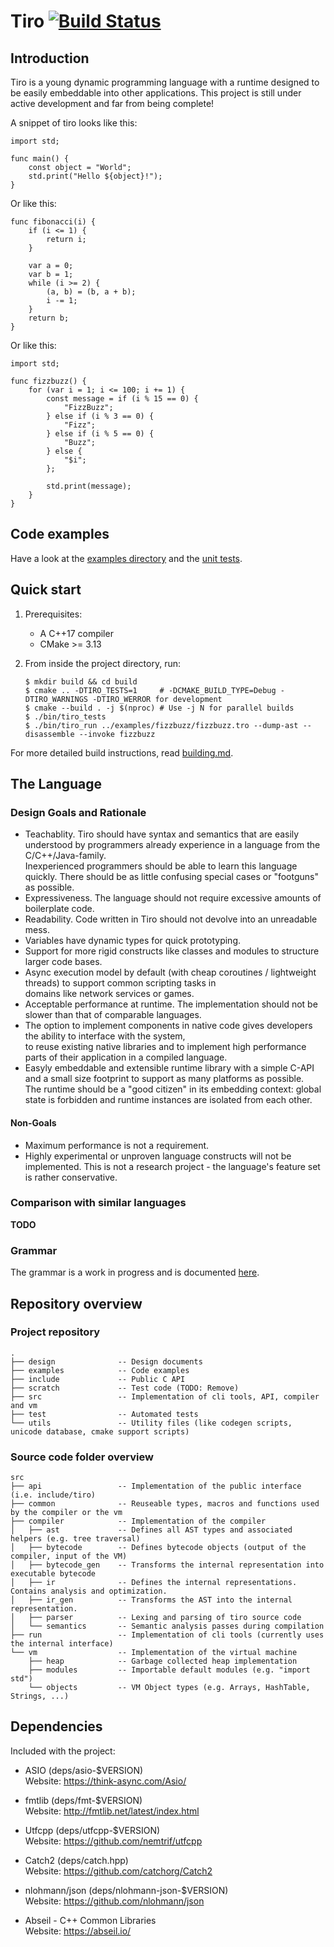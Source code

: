 # Tiro [![Build Status](https://travis-ci.com/mbeckem/tiro.svg?branch=master)](https://travis-ci.com/mbeckem/tiro)

## Introduction

Tiro is a young dynamic programming language with a runtime designed to be easily embeddable into other applications.
This project is still under active development and far from being complete!

A snippet of tiro looks like this:

```
import std;

func main() {
    const object = "World";
    std.print("Hello ${object}!");
}
```

Or like this:

```
func fibonacci(i) {
    if (i <= 1) {
        return i;
    }

    var a = 0;
    var b = 1;
    while (i >= 2) {
        (a, b) = (b, a + b);
        i -= 1;
    }
    return b;
}
```

Or like this:

```
import std;

func fizzbuzz() {
    for (var i = 1; i <= 100; i += 1) {
        const message = if (i % 15 == 0) {
            "FizzBuzz";
        } else if (i % 3 == 0) {
            "Fizz";
        } else if (i % 5 == 0) {
            "Buzz";
        } else {
            "$i";
        };

        std.print(message);
    }
}
```

## Code examples

Have a look at the [examples directory](./examples) and the [unit tests](./test/eval).

## Quick start

1.  Prerequisites:

    -   A C++17 compiler
    -   CMake >= 3.13

2.  From inside the project directory, run:

        $ mkdir build && cd build
        $ cmake .. -DTIRO_TESTS=1     # -DCMAKE_BUILD_TYPE=Debug -DTIRO_WARNINGS -DTIRO_WERROR for development
        $ cmake --build . -j $(nproc) # Use -j N for parallel builds
        $ ./bin/tiro_tests
        $ ./bin/tiro_run ../examples/fizzbuzz/fizzbuzz.tro --dump-ast --disassemble --invoke fizzbuzz

For more detailed build instructions, read [building.md](./docs/building.md).

## The Language

### Design Goals and Rationale

-   Teachablity. Tiro should have syntax and semantics that are easily understood by programmers already experience
    in a language from the C/C++/Java-family.  
    Inexperienced programmers should be able to learn this language quickly. There should be as little confusing special cases or "footguns" as possible.
-   Expressiveness. The language should not require excessive amounts of boilerplate code.
-   Readability. Code written in Tiro should not devolve into an unreadable mess.
-   Variables have dynamic types for quick prototyping.
-   Support for more rigid constructs like classes and modules to structure larger code bases.
-   Async execution model by default (with cheap coroutines / lightweight threads) to support common scripting tasks in  
    domains like network services or games.
-   Acceptable performance at runtime. The implementation should not be slower than that of comparable languages.
-   The option to implement components in native code gives developers the ability to interface with the system,  
    to reuse existing native libraries and to implement high performance parts of their application in a compiled language.
-   Easyly embeddable and extensible runtime library with a simple C-API and a small size footprint to support as many platforms as possible.  
    The runtime should be a "good citizen" in its embedding context: global state is forbidden and runtime instances are isolated from each other.

#### Non-Goals

-   Maximum performance is not a requirement.
-   Highly experimental or unproven language constructs will not be implemented.
    This is not a research project - the language's feature set is rather conservative.

### Comparison with similar languages

**TODO**

### Grammar

The grammar is a work in progress and is documented [here](./docs/grammar.md).

## Repository overview

<!-- tree -d --charset utf8 -L 1 -n --noreport -->

### Project repository

```
.
├── design              -- Design documents
├── examples            -- Code examples
├── include             -- Public C API
├── scratch             -- Test code (TODO: Remove)
├── src                 -- Implementation of cli tools, API, compiler and vm
├── test                -- Automated tests
└── utils               -- Utility files (like codegen scripts, unicode database, cmake support scripts)
```

### Source code folder overview

```
src
├── api                 -- Implementation of the public interface (i.e. include/tiro)
├── common              -- Reuseable types, macros and functions used by the compiler or the vm
├── compiler            -- Implementation of the compiler
│   ├── ast             -- Defines all AST types and associated helpers (e.g. tree traversal)
│   ├── bytecode        -- Defines bytecode objects (output of the compiler, input of the VM)
│   ├── bytecode_gen    -- Transforms the internal representation into executable bytecode
│   ├── ir              -- Defines the internal representations. Contains analysis and optimization.
│   ├── ir_gen          -- Transforms the AST into the internal representation.
│   ├── parser          -- Lexing and parsing of tiro source code
│   └── semantics       -- Semantic analysis passes during compilation
├── run                 -- Implementation of cli tools (currently uses the internal interface)
└── vm                  -- Implementation of the virtual machine
    ├── heap            -- Garbage collected heap implementation
    ├── modules         -- Importable default modules (e.g. "import std")
    └── objects         -- VM Object types (e.g. Arrays, HashTable, Strings, ...)
```

## Dependencies

Included with the project:

-   ASIO (deps/asio-\$VERSION)  
    Website: https://think-async.com/Asio/

*   fmtlib (deps/fmt-\$VERSION)  
    Website: <http://fmtlib.net/latest/index.html>

*   Utfcpp (deps/utfcpp-\$VERSION)  
    Website: <https://github.com/nemtrif/utfcpp>

*   Catch2 (deps/catch.hpp)  
    Website: <https://github.com/catchorg/Catch2>

*   nlohmann/json (deps/nlohmann-json-\$VERSION)  
    Website: <https://github.com/nlohmann/json>

*   Abseil - C++ Common Libraries  
    Website: <https://abseil.io/>
